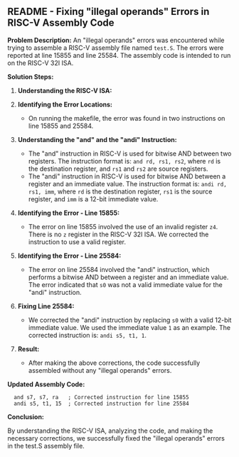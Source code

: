 ## README - Fixing "illegal operands" Errors in RISC-V Assembly Code

**Problem Description:**
An  "illegal operands" errors was encountered while trying to assemble a RISC-V assembly file named `test.S`. The errors were reported at line 15855 and line 25584. The assembly code is intended to run on the RISC-V 32I ISA.

**Solution Steps:**

1. **Understanding the RISC-V ISA:**

2. **Identifying the Error Locations:**
   - On running the makefile, the error was found in two instructions on line 15855 and 25584.

3. **Understanding the "and" and the "andi" Instruction:**
   - The "and" instruction in RISC-V is used for bitwise AND between two registers. The instruction format is: `and rd, rs1, rs2`, where `rd` is the destination register, and `rs1` and `rs2` are source registers.
   - The "andi" instruction in RISC-V is used for bitwise AND between a register and an immediate value. The instruction format is: `andi rd, rs1, imm`, where `rd` is the destination register, `rs1` is the source register, and `imm` is a 12-bit immediate value.

4. **Identifying the Error - Line 15855:**
   - The error on line 15855 involved the use of an invalid register `z4`. There is no `z` register in the RISC-V 32I ISA. We corrected the instruction to use a valid register.

5. **Identifying the Error - Line 25584:**
   - The error on line 25584 involved the "andi" instruction, which performs a bitwise AND between a register and an immediate value. The error indicated that `s0` was not a valid immediate value for the "andi" instruction.

6. **Fixing Line 25584:**
   - We corrected the "andi" instruction by replacing `s0` with a valid 12-bit immediate value. We used the immediate value `1` as an example. The corrected instruction is: `andi s5, t1, 1`.

7. **Result:**
   - After making the above corrections, the code successfully assembled without any "illegal operands" errors.

**Updated Assembly Code:**

```assembly
  and s7, s7, ra   ; Corrected instruction for line 15855
  andi s5, t1, 15  ; Corrected instruction for line 25584
```

**Conclusion:**

By understanding the RISC-V ISA, analyzing the code, and making the necessary corrections, we successfully fixed the "illegal operands" errors in the test.S assembly file. 